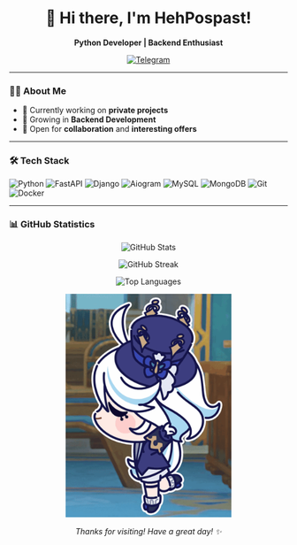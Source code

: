 <h1 align="center">👋 Hi there, I'm HehPospast!</h1>

<p align="center">
  <strong>Python Developer | Backend Enthusiast</strong>
</p>

<p align="center">
  <a href="https://t.me/HehPospast">
    <img src="https://img.shields.io/badge/Telegram-2CA5E0?style=for-the-badge&logo=telegram&logoColor=white" alt="Telegram"/>
  </a>
</p>

---

### 👨‍💻 About Me

- 🔭 Currently working on **private projects**
- 🌱 Growing in **Backend Development**
- 💬 Open for **collaboration** and **interesting offers**

---

### 🛠️ Tech Stack

<p>
  <img src="https://img.shields.io/badge/Python-3776AB?style=for-the-badge&logo=python&logoColor=white" alt="Python"/>
  <img src="https://img.shields.io/badge/FastAPI-009688?style=for-the-badge&logo=fastapi&logoColor=white" alt="FastAPI"/>
  <img src="https://img.shields.io/badge/Django-092E20?style=for-the-badge&logo=django&logoColor=white" alt="Django"/>
  <img src="https://img.shields.io/badge/Aiogram-2CA5E0?style=for-the-badge&logo=telegram&logoColor=white" alt="Aiogram"/>
  <img src="https://img.shields.io/badge/MySQL-4479A1?style=for-the-badge&logo=mysql&logoColor=white" alt="MySQL"/>
  <img src="https://img.shields.io/badge/MongoDB-47A248?style=for-the-badge&logo=mongodb&logoColor=white" alt="MongoDB"/>
  <img src="https://img.shields.io/badge/Git-F05032?style=for-the-badge&logo=git&logoColor=white" alt="Git"/>
  <img src="https://img.shields.io/badge/Docker-2496ED?style=for-the-badge&logo=docker&logoColor=white" alt="Docker"/>
</p>

---

### 📊 GitHub Statistics

<p align="center">
  <img src="https://github-readme-stats.vercel.app/api?username=HehPospast&show_icons=true&theme=tokyonight&hide_border=true" alt="GitHub Stats"/>
</p>

<p align="center">
  <img src="https://streak-stats.demolab.com/?user=HehPospast&theme=tokyonight&hide_border=true" alt="GitHub Streak"/>
</p>

<p align="center">
  <img src="https://github-readme-stats.vercel.app/api/top-langs/?username=HehPospast&layout=compact&theme=tokyonight&hide_border=true" alt="Top Languages"/>
</p>



<div align="center">
  <img src="https://github.com/HehPospast/HehPospast/blob/main/static/furina-dance.gif" alt="Furina Dance" width="300"/>
  
  <p>
    <i>Thanks for visiting! Have a great day! ✨</i>
  </p>
</div>